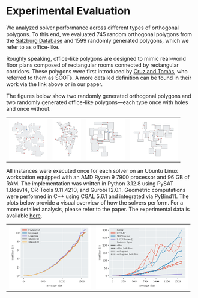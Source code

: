 # Experimental Evaluation

We analyzed solver performance across different types of orthogonal polygons.
To this end, we evaluated 745 random orthogonal polygons from the [Salzburg Database](https://sbgdb.cs.sbg.ac.at) and 1599 randomly generated polygons, which we refer to as office-like.

Roughly speaking, office-like polygons are designed to mimic real-world floor plans composed of rectangular rooms connected by rectangular corridors.
These polygons were first introduced by [Cruz and Tomás](https://link.springer.com/chapter/10.1007/978-3-031-20624-5_43), who referred to them as SCOTs.
A more detailed definition can be found in their work via the link above or in our paper.

The figures below show two randomly generated orthogonal polygons and two randomly generated office-like polygons—each type once with holes and once without.

<table align="center">
  <tr>
    <td align="center" valign="middle">
      <img src="https://github.com/KaiKobbe/dispersive_agp_solver/blob/main/figures/png/exemplary_instances/srpg_iso_aligned_mc0000201.png?raw=true" height="110">
    </td>
    <td align="center" valign="middle">
      <img src="https://github.com/KaiKobbe/dispersive_agp_solver/blob/main/figures/png/exemplary_instances/srpg_iso0000201.png?raw=true" height="110">
    </td>
    <td align="center" valign="middle">
      <img src="https://github.com/KaiKobbe/dispersive_agp_solver/blob/main/figures/png/exemplary_instances/general_200_4.png?raw=true" height="110">
    </td>
    <td align="center" valign="middle">
      <img src="https://github.com/KaiKobbe/dispersive_agp_solver/blob/main/figures/png/exemplary_instances/simple_200_4.png?raw=true" height="110">
    </td>
  </tr>
</table>

All instances were executed once for each solver on an Ubuntu Linux workstation equipped with an AMD Ryzen 9 7900 processor and 96 GB of RAM. 
The implementation was written in Python 3.12.8 using PySAT 1.8dev14, OR-Tools 9.11.4210, and Gurobi 12.0.1. 
Geometric computations were performed in C++ using CGAL 5.6.1 and integrated via PyBind11.
The plots below provide a visual overview of how the solvers perform.
For a more detailed analysis, please refer to the paper.
The experimental data is available [here](https://github.com/KaiKobbe/dispersive_agp_solver/tree/main/evaluation).


<table align="center">
  <tr>
    <td align="center" valign="middle">
      <img src="https://github.com/KaiKobbe/dispersive_agp_solver/blob/main/figures/png/runtime_plots/compare_different_sat.png?raw=true" height="170">
    </td>
    <td align="center" valign="middle">
      <img src="https://github.com/KaiKobbe/dispersive_agp_solver/blob/main/figures/png/runtime_plots/compare_cpsat_sat_mip.png?raw=true" height="170">
    </td>
  </tr>
</table>

